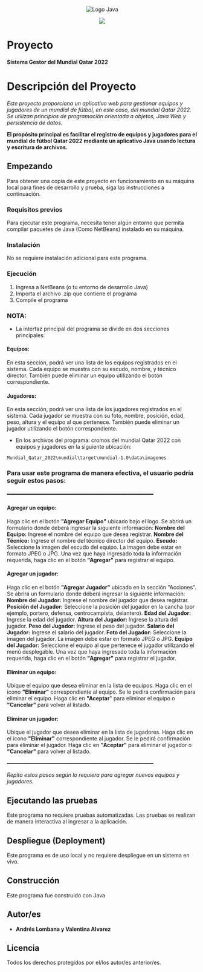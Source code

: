 <p align="center">
    <img src="https://images.icon-icons.com/2415/PNG/512/java_plain_wordmark_logo_icon_146457.png" alt="Logo Java">
</p>

<p align="center">
    <img src="https://img.shields.io/badge/GitHub-%23121011.svg?style=for-the-badge&logo=github&logoColor=white">
</p>

# Proyecto

**Sistema Gestor del Mundial Qatar 2022**

# Descripción del Proyecto

*Este proyecto proporciona un aplicativo web para gestionar equipos y jugadores de un mundial de fútbol, en este caso, del mundial Qatar 2022.
Se utilizan principios de programación orientada a objetos, Java Web y persistencia de datos.*

 **El propósito principal es facilitar el registro de equipos y jugadores para el mundial de fútbol Qatar 2022 mediante un aplicativo Java usando lectura y escritura de archivos.**

## Empezando

Para obtener una copia de este proyecto en funcionamiento en su máquina local para fines de desarrollo y prueba, siga las instrucciones a continuación.

### Requisitos previos

Para ejecutar este programa, necesita tener algún entorno que permita compilar paquetes de Java (Como NetBeans) instalado en su máquina.

### Instalación

No se requiere instalación adicional para este programa.

### Ejecución

1. Ingresa a NetBeans (o tu entorno de desarrollo Java)
2. Importa el archivo .zip que contiene el programa
3. Compile el programa

### NOTA:

* La interfaz principal del programa se divide en dos secciones principales:

#### Equipos:
En esta sección, podrá ver una lista de los equipos registrados en el sistema.
Cada equipo se muestra con su escudo, nombre, y técnico director.
También puede eliminar un equipo utilizando el botón correspondiente.
#### Jugadores:
En esta sección, podrá ver una lista de los jugadores registrados en el sistema.
Cada jugador se muestra con su foto, nombre, posición, edad, peso, altura y el equipo al que pertenece.
También puede eliminar un jugador utilizando el botón correspondiente.

* En los archivos del programa: cromos del mundial Qatar 2022 con equipos y jugadores en la siguiente ubicación:
```
Mundial_Qatar_2022\mundial\target\mundial-1.0\data\imagenes
```

### Para usar este programa de manera efectiva, el usuario podría seguir estos pasos:
━━━━━━━━━━━━━━━━━━━━━━━━━━━━━━━━━━━━━━━━━━━━━━

#### Agregar un equipo:

Haga clic en el botón **"Agregar Equipo"** ubicado bajo el logo.
Se abrirá un formulario donde deberá ingresar la siguiente información:
 **Nombre del Equipo:** Ingrese el nombre del equipo que desea registrar.
 **Nombre del Técnico:** Ingrese el nombre del técnico director del equipo.
 **Escudo:** Seleccione la imagen del escudo del equipo. La imagen debe estar en formato JPEG o JPG.
Una vez que haya ingresado toda la información requerida, haga clic en el botón **"Agregar"** para registrar el equipo.

#### Agregar un jugador:

Haga clic en el botón **"Agregar Jugador"** ubicado en la sección "Acciones".
Se abrirá un formulario donde deberá ingresar la siguiente información:
**Nombre del Jugador:** Ingrese el nombre del jugador que desea registrar.
**Posición del Jugador:** Seleccione la posición del jugador en la cancha (por ejemplo, portero, defensa, centrocampista, delantero).
**Edad del Jugador:** Ingrese la edad del jugador.
**Altura del Jugador:** Ingrese la altura del jugador.
**Peso del Jugador:** Ingrese el peso del jugador.
**Salario del Jugador:** Ingrese el salario del jugador.
**Foto del Jugador:** Seleccione la imagen del jugador. La imagen debe estar en formato JPEG o JPG.
**Equipo del Jugador:** Seleccione el equipo al que pertenece el jugador utilizando el menú desplegable.
Una vez que haya ingresado toda la información requerida, haga clic en el botón **"Agregar"** para registrar el jugador.

#### Eliminar un equipo:

Ubique el equipo que desea eliminar en la lista de equipos.
Haga clic en el icono **"Eliminar"** correspondiente al equipo.
Se le pedirá confirmación para eliminar el equipo. Haga clic en **"Aceptar**" para eliminar el equipo o **"Cancelar"** para volver al listado.

#### Eliminar un jugador:

Ubique el jugador que desea eliminar en la lista de jugadores.
Haga clic en el icono **"Eliminar"** correspondiente al jugador.
Se le pedirá confirmación para eliminar el jugador. Haga clic en **"Aceptar"** para eliminar el jugador o **"Cancelar"** para volver al listado.

━━━━━━━━━━━━━━━━━━━━━━━━━━━━━━━━━━━━━━━━━━━━━━

*Repita estos pasos según lo requiera para agregar nuevos equipos y jugadores.*

## Ejecutando las pruebas

Este programa no requiere pruebas automatizadas. Las pruebas se realizan de manera interactiva al ingresar a la aplicación.

## Despliegue (Deployment)

Este programa es de uso local y no requiere despliegue en un sistema en vivo.

## Construcción

Este programa fue construido con Java

## Autor/es

* **Andrés Lombana y Valentina Alvarez** 

## Licencia

Todos los derechos protegidos por el/los autor/es anterior/es.
